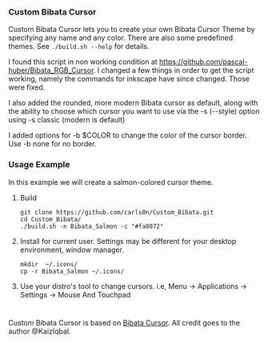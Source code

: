 

### Custom Bibata Cursor</h4>

Custom Bibata Cursor lets you to create your own Bibata Cursor Theme by specifying
any name and any color. There are also some predefined themes. See `./build.sh
--help` for details.

I found this script in non working condition at https://github.com/pascal-huber/Bibata_RGB_Cursor.
I changed a few things in order to get the script working, namely the commands for inkscape have
since changed. Those were fixed.


I also added the rounded, more modern Bibata cursor as default, along with the ability to choose
which cursor you want to use via the -s (--style) option using -s classic (modern is default)

I added options for -b $COLOR to change the color of the cursor
border. Use -b none for no border.<br>

### Usage Example

In this example we will create a salmon-colored cursor theme.

1. Build
   ```shell
   git clone https://github.com/carls0n/Custom_Bibata.git
   cd Custom_Bibata/
   ./build.sh -n Bibata_Salmon -c "#fa8072"
   ```

2. Install for current user. Settings may be different for your desktop environment, window manager.
   ```shell
   mkdir  ~/.icons/
   cp -r Bibata_Salmon ~/.icons/
   ```

3. Use your distro's tool to change cursors. i.e, Menu -> Applications -> Settings -> Mouse And Touchpad
#



Custom Bibata Cursor is based on [Bibata
Cursor](https://github.com/KaizIqbal/Bibata_Cursor/blob/master/README.md). All
credit goes to the author @KaizIqbal.
 
